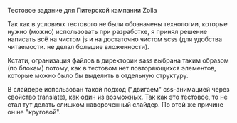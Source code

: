 Тестовое задание для Питерской кампании Zolla

Так как в условиях тестового не были обозначены технологии, которые нужно (можно) использовать при разработке, я принял решение написать всё на чистом js и на достаточно чистом scss (для удобства читаемости. не делал большие вложенности).

Кстати, огранизация файлов в директории sass выбрана таким образом (по блокам) потому, как в тестовом нет повторяющихся элементов, которые можно было бы выделить в отдельную структуру.

В слайдере использован такой подход ("двигаем" css-анимацией через свойство translate), как один из возможных.
Так как это тестовое, то не стал тут делать слишком навороченный слайдер. По этой же причине он не "круговой".